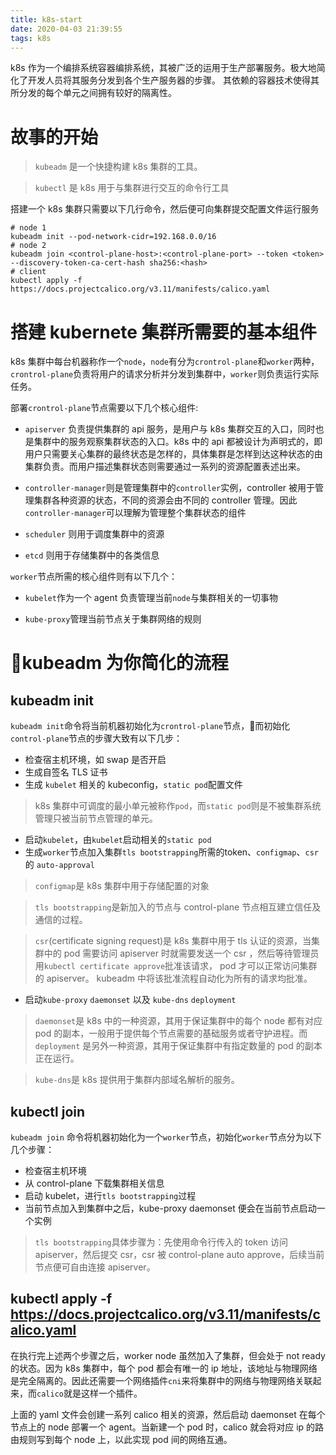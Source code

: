 ```yaml
---
title: k8s-start
date: 2020-04-03 21:39:55
tags: k8s 
---
```

k8s 作为一个编排系统容器编排系统，其被广泛的运用于生产部署服务。极大地简化了开发人员将其服务分发到各个生产服务器的步骤。
其依赖的容器技术使得其所分发的每个单元之间拥有较好的隔离性。
# 故事的开始  
> `kubeadm` 是一个快捷构建 k8s 集群的工具。

> `kubectl` 是 k8s 用于与集群进行交互的命令行工具

搭建一个 k8s 集群只需要以下几行命令，然后便可向集群提交配置文件运行服务
```shell
# node 1
kubeadm init --pod-network-cidr=192.168.0.0/16
# node 2
kubeadm join <control-plane-host>:<control-plane-port> --token <token> --discovery-token-ca-cert-hash sha256:<hash>
# client
kubectl apply -f https://docs.projectcalico.org/v3.11/manifests/calico.yaml
```
# 搭建 kubernete 集群所需要的基本组件
k8s 集群中每台机器称作一个`node`，`node`有分为`crontrol-plane`和`worker`两种，`crontrol-plane`负责将用户的请求分析并分发到集群中，`worker`则负责运行实际任务。

部署`crontrol-plane`节点需要以下几个核心组件:

* `apiserver` 负责提供集群的 api 服务，是用户与 k8s 集群交互的入口，同时也是集群中的服务观察集群状态的入口。k8s 中的 api 都被设计为声明式的，即用户只需要关心集群的最终状态是怎样的，具体集群是怎样到达这种状态的由集群负责。而用户描述集群状态则需要通过一系列的资源配置表述出来。

* `controller-manager`则是管理集群中的`controller`实例，controller 被用于管理集群各种资源的状态，不同的资源会由不同的 controller 管理。因此`controller-manager`可以理解为管理整个集群状态的组件

* `scheduler` 则用于调度集群中的资源

* `etcd` 则用于存储集群中的各类信息

`worker`节点所需的核心组件则有以下几个：

* `kubelet`作为一个 agent 负责管理当前`node`与集群相关的一切事物

* `kube-proxy`管理当前节点关于集群网络的规则

# kubeadm 为你简化的流程

## kubeadm init  
`kubeadm init`命令将当前机器初始化为`crontrol-plane`节点，而初始化`control-plane`节点的步骤大致有以下几步：

* 检查宿主机环境，如 swap 是否开启
* 生成自签名 TLS 证书
* 生成 `kubelet` 相关的 kubeconfig，`static pod`配置文件

> k8s 集群中可调度的最小单元被称作`pod`，而`static pod`则是不被集群系统管理只被当前节点管理的单元。

* 启动`kubelet`，由`kubelet`启动相关的`static pod`
* 生成`worker`节点加入集群`tls bootstrapping`所需的token、`configmap`、`csr`的 `auto-approval`

> `configmap`是 k8s 集群中用于存储配置的对象

> `tls bootstrapping`是新加入的节点与 control-plane 节点相互建立信任及通信的过程。

> `csr`(certificate signing request)是 k8s 集群中用于 tls 认证的资源，当集群中的 pod 需要访问 apiserver 时就需要发送一个 csr ，然后等待管理员用`kubectl certificate approve`批准该请求， pod 才可以正常访问集群的 apiserver。 kubeadm 中将该批准流程自动化为所有的请求均批准。

* 启动`kube-proxy` `daemonset` 以及 `kube-dns` `deployment`

> `daemonset`是 k8s 中的一种资源，其用于保证集群中的每个 node 都有对应 pod 的副本，一般用于提供每个节点需要的基础服务或者守护进程。而 `deployment` 是另外一种资源，其用于保证集群中有指定数量的 pod 的副本正在运行。

> `kube-dns`是 k8s 提供用于集群内部域名解析的服务。

## kubectl join

`kubeadm join` 命令将机器初始化为一个`worker`节点，初始化`worker`节点分为以下几个步骤：

* 检查宿主机环境
* 从 control-plane 下载集群相关信息
* 启动 kubelet，进行`tls bootstrapping`过程
* 当前节点加入到集群中之后，kube-proxy daemonset 便会在当前节点启动一个实例

> `tls bootstrapping`具体步骤为：先使用命令行传入的 token 访问 apiserver，然后提交 csr，csr 被 control-plane auto approve，后续当前节点便可自由连接 apiserver。

## kubectl apply -f https://docs.projectcalico.org/v3.11/manifests/calico.yaml  

在执行完上述两个步骤之后，worker node 虽然加入了集群，但会处于 not ready 的状态。因为 k8s 集群中，每个 pod 都会有唯一的 ip 地址，该地址与物理网络是完全隔离的。因此还需要一个网络插件`cni`来将集群中的网络与物理网络关联起来，而`calico`就是这样一个插件。

上面的 yaml 文件会创建一系列 calico 相关的资源，然后启动 daemonset 在每个节点上的 node 部署一个 agent。当新建一个 pod 时，calico 就会将对应 ip 的路由规则写到每个 node 上，以此实现 pod 间的网络互通。
